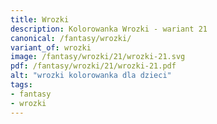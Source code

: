 ```yaml
---
title: Wrozki
description: Kolorowanka Wrozki - wariant 21
canonical: /fantasy/wrozki/
variant_of: wrozki
image: /fantasy/wrozki/21/wrozki-21.svg
pdf: /fantasy/wrozki/21/wrozki-21.pdf
alt: "wrozki kolorowanka dla dzieci"
tags:
- fantasy
- wrozki
---
```

